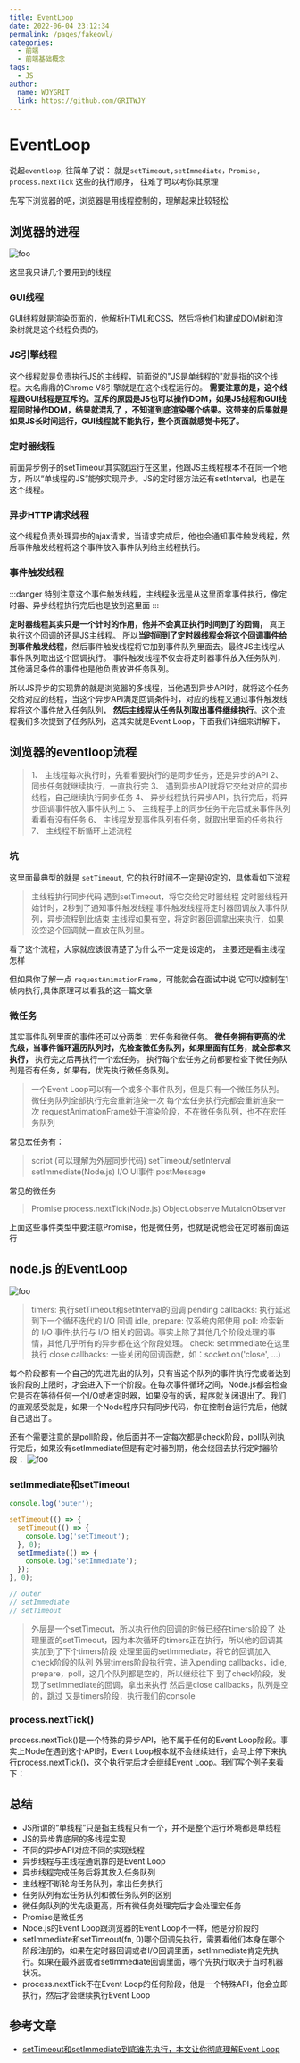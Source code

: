```yaml
---
title: EventLoop
date: 2022-06-04 23:12:34
permalink: /pages/fakeowl/
categories:
  - 前端
  - 前端基础概念
tags:
  - JS
author:
  name: WJYGRIT
  link: https://github.com/GRITWJY
---
```


# EventLoop

说起`eventloop`, 往简单了说： 就是`setTimeout,setImmediate，Promise, process.nextTick` 这些的执行顺序， 往难了可以考你其原理

先写下浏览器的吧，浏览器是用线程控制的，理解起来比较轻松

## 浏览器的进程

<img :src="$withBase('/fakeowl/img.png')" alt='foo'/>

这里我只讲几个要用到的线程

### GUI线程

GUI线程就是渲染页面的，他解析HTML和CSS，然后将他们构建成DOM树和渲染树就是这个线程负责的。



### JS引擎线程

这个线程就是负责执行JS的主线程，前面说的"JS是单线程的"就是指的这个线程。大名鼎鼎的Chrome V8引擎就是在这个线程运行的。
**需要注意的是，这个线程跟GUI线程是互斥的。互斥的原因是JS也可以操作DOM，如果JS线程和GUI线程同时操作DOM，结果就混乱了 ，不知道到底渲染哪个结果。这带来的后果就是如果JS长时间运行，GUI线程就不能执行，整个页面就感觉卡死了。**


### 定时器线程
前面异步例子的setTimeout其实就运行在这里，他跟JS主线程根本不在同一个地方，所以“单线程的JS”能够实现异步。JS的定时器方法还有setInterval，也是在这个线程。


### 异步HTTP请求线程
这个线程负责处理异步的ajax请求，当请求完成后，他也会通知事件触发线程，然后事件触发线程将这个事件放入事件队列给主线程执行。


### 事件触发线程

:::danger
特别注意这个事件触发线程，主线程永远是从这里面拿事件执行，像定时器、异步线程执行完后也是放到这里面
:::

**定时器线程其实只是一个计时的作用，他并不会真正执行时间到了的回调，** 真正执行这个回调的还是JS主线程。
所以**当时间到了定时器线程会将这个回调事件给到事件触发线程**，然后事件触发线程将它加到事件队列里面去。最终JS主线程从事件队列取出这个回调执行。
事件触发线程不仅会将定时器事件放入任务队列，其他满足条件的事件也是他负责放进任务队列。



所以JS异步的实现靠的就是浏览器的多线程，当他遇到异步API时，就将这个任务交给对应的线程，当这个异步API满足回调条件时，对应的线程又通过事件触发线程将这个事件放入任务队列，
**然后主线程从任务队列取出事件继续执行**。这个流程我们多次提到了任务队列，这其实就是Event Loop，下面我们详细来讲解下。


## 浏览器的eventloop流程
>
> 1、 主线程每次执行时，先看看要执行的是同步任务，还是异步的API
> 2、 同步任务就继续执行，一直执行完
> 3、 遇到异步API就将它交给对应的异步线程，自己继续执行同步任务
> 4、 异步线程执行异步API，执行完后，将异步回调事件放入事件队列上
> 5、 主线程手上的同步任务干完后就来事件队列看看有没有任务
> 6、 主线程发现事件队列有任务，就取出里面的任务执行
> 7、 主线程不断循环上述流程



### 坑
这里面最典型的就是 `setTimeout`, 它的执行时间不一定是设定的，具体看如下流程
> 主线程执行同步代码
> 遇到setTimeout，将它交给定时器线程
> 定时器线程开始计时，2秒到了通知事件触发线程
> 事件触发线程将定时器回调放入事件队列，异步流程到此结束
> 主线程如果有空，将定时器回调拿出来执行，如果没空这个回调就一直放在队列里。

看了这个流程，大家就应该很清楚了为什么不一定是设定的， 主要还是看主线程怎样

但如果你了解一点 `requestAnimationFrame`，可能就会在面试中说 它可以控制在1帧内执行,具体原理可以看我的这一篇文章[]()


### 微任务
其实事件队列里面的事件还可以分两类：宏任务和微任务。
**微任务拥有更高的优先级，当事件循环遍历队列时，先检查微任务队列，如果里面有任务，就全部拿来执行，** 执行完之后再执行一个宏任务。
执行每个宏任务之前都要检查下微任务队列是否有任务，如果有，优先执行微任务队列。

> 一个Event Loop可以有一个或多个事件队列，但是只有一个微任务队列。
> 微任务队列全部执行完会重新渲染一次
> 每个宏任务执行完都会重新渲染一次
> requestAnimationFrame处于渲染阶段，不在微任务队列，也不在宏任务队列

常见宏任务有：
> script (可以理解为外层同步代码)
> setTimeout/setInterval
> setImmediate(Node.js)
> I/O
> UI事件
> postMessage


常见的微任务
> Promise
> process.nextTick(Node.js)
> Object.observe
> MutaionObserver
>

上面这些事件类型中要注意Promise，他是微任务，也就是说他会在定时器前面运行

## node.js 的EventLoop

<img :src="$withBase('/fakeowl/img2.png')" alt='foo'/>

> timers: 执行setTimeout和setInterval的回调
> pending callbacks: 执行延迟到下一个循环迭代的 I/O 回调
> idle, prepare: 仅系统内部使用
> poll: 检索新的 I/O 事件;执行与 I/O 相关的回调。事实上除了其他几个阶段处理的事情，其他几乎所有的异步都在这个阶段处理。
> check: setImmediate在这里执行
> close callbacks: 一些关闭的回调函数，如：socket.on('close', ...)



每个阶段都有一个自己的先进先出的队列，只有当这个队列的事件执行完或者达到该阶段的上限时，才会进入下一个阶段。在每次事件循环之间，Node.js都会检查它是否在等待任何一个I/O或者定时器，如果没有的话，程序就关闭退出了。我们的直观感受就是，如果一个Node程序只有同步代码，你在控制台运行完后，他就自己退出了。


还有个需要注意的是poll阶段，他后面并不一定每次都是check阶段，poll队列执行完后，如果没有setImmediate但是有定时器到期，他会绕回去执行定时器阶段：
<img :src="$withBase('/fakeowl/img3.png')" alt='foo'/>


### setImmediate和setTimeout

```javascript
console.log('outer');

setTimeout(() => {
  setTimeout(() => {
    console.log('setTimeout');
  }, 0);
  setImmediate(() => {
    console.log('setImmediate');
  });
}, 0);

// outer
// setImmediate
// setTimeout
```
> 外层是一个setTimeout，所以执行他的回调的时候已经在timers阶段了
> 处理里面的setTimeout，因为本次循环的timers正在执行，所以他的回调其实加到了下个timers阶段
> 处理里面的setImmediate，将它的回调加入check阶段的队列
> 外层timers阶段执行完，进入pending callbacks，idle, prepare，poll，这几个队列都是空的，所以继续往下
> 到了check阶段，发现了setImmediate的回调，拿出来执行
> 然后是close callbacks，队列是空的，跳过
> 又是timers阶段，执行我们的console

### process.nextTick()
process.nextTick()是一个特殊的异步API，他不属于任何的Event Loop阶段。事实上Node在遇到这个API时，Event Loop根本就不会继续进行，会马上停下来执行process.nextTick()，这个执行完后才会继续Event Loop。我们写个例子来看下：



## 总结

- JS所谓的“单线程”只是指主线程只有一个，并不是整个运行环境都是单线程
- JS的异步靠底层的多线程实现
- 不同的异步API对应不同的实现线程
- 异步线程与主线程通讯靠的是Event Loop
- 异步线程完成任务后将其放入任务队列
- 主线程不断轮询任务队列，拿出任务执行
- 任务队列有宏任务队列和微任务队列的区别
- 微任务队列的优先级更高，所有微任务处理完后才会处理宏任务
- Promise是微任务
- Node.js的Event Loop跟浏览器的Event Loop不一样，他是分阶段的
- setImmediate和setTimeout(fn, 0)哪个回调先执行，需要看他们本身在哪个阶段注册的，如果在定时器回调或者I/O回调里面，setImmediate肯定先执行。如果在最外层或者setImmediate回调里面，哪个先执行取决于当时机器状况。
- process.nextTick不在Event Loop的任何阶段，他是一个特殊API，他会立即执行，然后才会继续执行Event Loop







## 参考文章

- [setTimeout和setImmediate到底谁先执行，本文让你彻底理解Event Loop](https://juejin.cn/post/6844904100195205133#heading-7)


